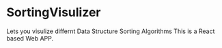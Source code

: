# SortingVisulizer
Lets you visulize differnt Data Structure Sorting Algorithms
This is a React based Web APP.
